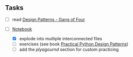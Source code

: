 ## Tasks

- [ ] read [Design Patterns - Gang of Four](./lnk/src/[book]%20Design%20Patterns_%20Elements%20of%20Reusable%20Object-Oriented%20Software.pdf%20-%20Shortcut.lnk)

- [ ] [Notebook](./ntb/practicalPythonDesignPatterns.ipynb) 
  - [x] explode into multiple interconnected files
  - [ ] exercises (see book [Practical Python Design Patterns](./src/lnk/[book]%20Practical%20Python%20Design%20Patterns_%20Pythonic%20Solutions%20to%20Common%20Problems.pdf%20-%20Shortcut.lnk))
  - [ ] add the *plyagournd* section for custom practicing
